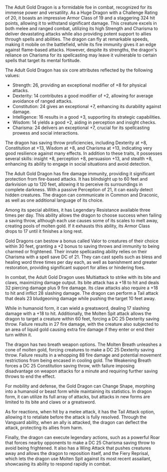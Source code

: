 The Adult Gold Dragon is a formidable foe in combat, recognized for its immense power and versatility. As a Huge Dragon with a Challenge Rating of 20, it boasts an impressive Armor Class of 19 and a staggering 324 hit points, allowing it to withstand significant damage. This creature excels in both melee and ranged combat, utilizing its high Strength and Charisma to deliver devastating attacks while also providing potent support to allies through spells and abilities. The dragon can fly at remarkable speeds, making it mobile on the battlefield, while its fire immunity gives it an edge against flame-based attacks. However, despite its strengths, the dragon's reliance on Charisma for its spellcasting may leave it vulnerable to certain spells that target its mental fortitude. 

The Adult Gold Dragon has six core attributes reflected by the following values: 
- Strength: 26, providing an exceptional modifier of +8 for physical attacks.
- Dexterity: 14 contributes a good modifier of +2, allowing for average avoidance of ranged attacks.
- Constitution: 24 gives an exceptional +7, enhancing its durability against damage.
- Intelligence: 16 results in a good +3, supporting its strategic capabilities.
- Wisdom: 14 yields a good +2, aiding in perception and insight checks.
- Charisma: 24 delivers an exceptional +7, crucial for its spellcasting prowess and social interactions. 

The dragon has saving throw proficiencies, including Dexterity at +8, Constitution at +13, Wisdom at +8, and Charisma at +13, indicating very good resilience against many effects. In addition to these traits, it possesses several skills: insight +8, perception +8, persuasion +13, and stealth +8, enhancing its ability to engage in social situations and avoid detection.

The Adult Gold Dragon has fire damage immunity, providing it significant protection from fire-based attacks. It has blindsight up to 60 feet and darkvision up to 120 feet, allowing it to perceive its surroundings in complete darkness. With a passive Perception of 21, it can easily detect hidden creatures. The dragon can communicate in Common and Draconic, as well as one additional language of its choice.

Among its special abilities, it has Legendary Resistance available three times per day. This ability allows the dragon to choose success when failing a saving throw, although each use causes some of its scales to melt away, creating pools of molten gold. If it exhausts this ability, its Armor Class drops to 17 until it finishes a long rest. 

Gold Dragons can bestow a bonus called Valor to creatures of their choice within 30 feet, granting a +2 bonus to saving throws and immunity to being charmed or frightened. Their innate spellcasting ability relies on their Charisma with a spell save DC of 21. They can cast spells such as bless and healing word three times per day each, as well as banishment and greater restoration, providing significant support for allies or hindering foes.

In combat, the Adult Gold Dragon uses Multiattack to strike with its bite and claws, maximizing damage output. Its bite attack has a +18 to hit and deals 32 piercing damage plus 9 fire damage. Its claw attacks also require a +18 to hit and inflict 28 slashing damage. The dragon can perform a Tail attack that deals 23 bludgeoning damage while pushing the target 10 feet away. 

While in humanoid form, it can wield a greatsword, dealing 17 slashing damage with a +18 to hit. Additionally, the Molten Spit attack allows the dragon to target a creature within 60 feet, forcing a DC 25 Dexterity saving throw. Failure results in 27 fire damage, with the creature also subjected to an area of liquid gold causing extra fire damage if they enter or end their turn within it. 

The dragon has two breath weapon options. The Molten Breath unleashes a cone of molten gold, forcing creatures to make a DC 25 Dexterity saving throw. Failure results in a whopping 88 fire damage and potential movement restrictions from being encased in cooling gold. The Weakening Breath forces a DC 25 Constitution saving throw, with failure imposing disadvantage on weapon attacks for a minute and requiring further saving throws to end the effect. 

For mobility and defense, the Gold Dragon can Change Shape, morphing into a humanoid or beast form while maintaining its statistics. In dragon form, it can utilize its full array of attacks, but attacks in new forms are limited to its bite and claws or a greatsword.

As for reactions, when hit by a melee attack, it has the Tail Attack option, allowing it to retaliate before the attack is fully resolved. Through the Vanguard ability, when an ally is attacked, the dragon can deflect the attack, protecting its allies from harm.

Finally, the dragon can execute legendary actions, such as a powerful Roar that forces nearby opponents to make a DC 25 Charisma saving throw to avoid being frightened. It also has a Wing Attack that pushes creatures away and allows the dragon to reposition itself, and the Fiery Reprisal, which lets the dragon use Molten Spit against its most recent assailant, showcasing its ability to respond rapidly in combat.
